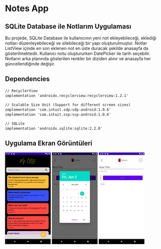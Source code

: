 # Notes App
<h2>SQLite Database ile Notlarım Uygulaması </h2>
<p>Bu projede, SQLite Database ile kullanıcının yeni not ekleyebileceği, eklediği notları düzenleyebileceği ve silebileceği bir yapı oluşturulmuştur. Notlar ListView içinde en son eklenen not en üste duracak şekilde anasayfa da gösterilmektedir. Kullanıcı notu oluştururken DatePicker ile tarih seçebilir. Notların arka planında gösterilen renkler bir diziden alınır ve anasayfa her güncellendiğinde değişir.</p>
 
<h2>Dependencies</h2>
<pre><code>// RecyclerView
implementation 'androidx.recyclerview:recyclerview:1.2.1'</code></pre>

<pre><code>// Scalable Size Unit (Support for different screen sizes)
implementation 'com.intuit.sdp:sdp-android:1.0.6'
implementation 'com.intuit.ssp:ssp-android:1.0.6'</code></pre>

<pre><code>// SQLite
implementation 'androidx.sqlite:sqlite:2.2.0'
</code></pre>

<h2>Uygulama Ekran Görüntüleri</h2>
<p float="left">
  <img src="https://github.com/orhanucr/NotesApp/blob/main/screenshot/Screenshot_1685703571.png" width="30%" />
  <img src="https://github.com/orhanucr/NotesApp/blob/main/screenshot/Screenshot_1685703577.png" width="30%" />
  <img src="https://github.com/orhanucr/NotesApp/blob/main/screenshot/Screenshot_1685703574.png" width="30%" />
  
</p>



